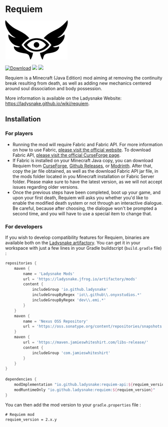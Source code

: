 # Requiem

![](https://raw.githubusercontent.com/Ladysnake/Requiem/master/requiem-logo-200x125.png)

[![Download](https://curse.nikky.moe/api/img/265729?logo)](https://curse.nikky.moe/api/url/265729) ![](https://jitpack.io/v/ladysnake/dissolution.svg) ![](https://img.shields.io/github/issues/ladysnake/requiem.svg)

Requiem is a Minecraft (Java Edition) mod aiming at removing the continuity break resulting from death,
as well as adding new mechanics centered around soul dissociation and body possession.

More information is available on the Ladysnake Website: https://ladysnake.github.io/wiki/requiem.

## Installation

### For players

- Running the mod will require Fabric and Fabric API. For more information on how to use Fabric, [please visit the official website](https://fabricmc.net/). To download Fabric API, [please visit the official CurseForge page](https://minecraft.curseforge.com/projects/fabric).
- If Fabric is installed on your Minecraft Java copy, you can download Requiem from [CurseForge](https://minecraft.curseforge.com/projects/requiem), [Github Releases](https://github.com/Ladysnake/Requiem/releases), or [Modrinth](https://modrinth.com/mod/requiem). After that, copy the jar file obtained, as well as the download Fabric API jar  file, in the mods folder located in you Minecraft installation or Fabric Server folder. Please make sure to have the latest version, as we will  not accept issues regarding older versions.
- Once the previous steps have been completed, boot up your game, and  upon your first death, Requiem will asks you whether you'd like to  enable the modified death system or not through an interactive dialogue. Be careful, because after choosing, the dialogue won't be prompted a  second time, and you will have to use a special item to change that.

### For developers

If you wish to develop compatibility features for Requiem, binaries are available both on the [Ladysnake artifactory](https://ladysnake.jfrog.io/artifactory/mods/io/github/ladysnake/requiem/).
You can get it in your workspace with just a few lines in your Gradle buildscript (`build.gradle` file) :

```gradle
repositories {
    maven {
        name = 'Ladysnake Mods'
        url = 'https://ladysnake.jfrog.io/artifactory/mods'
        content {
            includeGroup 'io.github.ladysnake'
            includeGroupByRegex 'io\\.github\\.onyxstudios.*'
            includeGroupByRegex 'dev\\.emi.*'
        }
    }
    maven {
        name = 'Nexus OSS Repository'
        url = 'https://oss.sonatype.org/content/repositories/snapshots'
    }
    maven {
        url = 'https://maven.jamieswhiteshirt.com/libs-release/'
        content {
            includeGroup 'com.jamieswhiteshirt'
        }
    }
}

dependencies {
    modImplementation "io.github.ladysnake:requiem-api:${requiem_version}"
    modRuntimeOnly "io.github.ladysnake:requiem:${requiem_version}"
}
```

You can then add the mod version to your `gradle.properties` file :
```properties
# Requiem mod
requiem_version = 2.x.y
```

